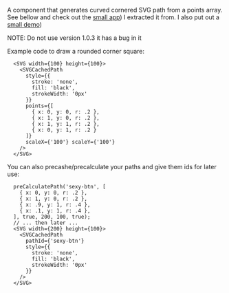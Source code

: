 A component that generates curved cornered SVG path from a points array. See bellow and check out the [small app](https://github.com/maa105/casio-sl-300sv)) I extracted it from. I also put out a [small demo](https://maa105.github.io/react-svg-curved-path/))

NOTE: Do not use version 1.0.3 it has a bug in it

Example code to draw a rounded corner square:

```
  <SVG width={100} height={100}>
    <SVGCachedPath
      style={{
        stroke: 'none',
        fill: 'black',
        strokeWidth: '0px'
      }}
      points={[
        { x: 0, y: 0, r: .2 },
        { x: 1, y: 0, r: .2 },
        { x: 1, y: 1, r: .2 },
        { x: 0, y: 1, r: .2 }
      ]}
      scaleX={'100'} scaleY={'100'}
    />
  </SVG>
```

You can also precashe/precalculate your paths and give them ids for later use:

```
  preCalculatePath('sexy-btn', [
    { x: 0, y: 0, r: .2 },
    { x: 1, y: 0, r: .2 },
    { x: .9, y: 1, r: .4 },
    { x: .1, y: 1, r: .4 },
  ], true, 200, 100, true);
  // ... then later ...
  <SVG width={200} height={100}>
    <SVGCachedPath
      pathId={'sexy-btn'}
      style={{
        stroke: 'none',
        fill: 'black',
        strokeWidth: '0px'
      }}
    />
  </SVG>
```

